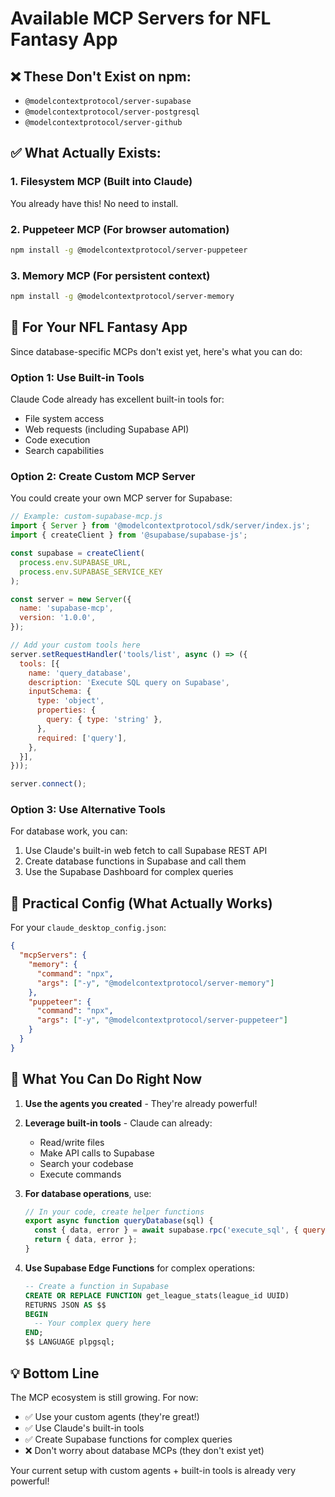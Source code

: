 # Available MCP Servers for NFL Fantasy App

## ❌ These Don't Exist on npm:
- `@modelcontextprotocol/server-supabase` 
- `@modelcontextprotocol/server-postgresql`
- `@modelcontextprotocol/server-github`

## ✅ What Actually Exists:

### 1. **Filesystem MCP** (Built into Claude)
You already have this! No need to install.

### 2. **Puppeteer MCP** (For browser automation)
```bash
npm install -g @modelcontextprotocol/server-puppeteer
```

### 3. **Memory MCP** (For persistent context)
```bash
npm install -g @modelcontextprotocol/server-memory
```

## 🎯 For Your NFL Fantasy App

Since database-specific MCPs don't exist yet, here's what you can do:

### Option 1: Use Built-in Tools
Claude Code already has excellent built-in tools for:
- File system access
- Web requests (including Supabase API)
- Code execution
- Search capabilities

### Option 2: Create Custom MCP Server
You could create your own MCP server for Supabase:

```javascript
// Example: custom-supabase-mcp.js
import { Server } from '@modelcontextprotocol/sdk/server/index.js';
import { createClient } from '@supabase/supabase-js';

const supabase = createClient(
  process.env.SUPABASE_URL,
  process.env.SUPABASE_SERVICE_KEY
);

const server = new Server({
  name: 'supabase-mcp',
  version: '1.0.0',
});

// Add your custom tools here
server.setRequestHandler('tools/list', async () => ({
  tools: [{
    name: 'query_database',
    description: 'Execute SQL query on Supabase',
    inputSchema: {
      type: 'object',
      properties: {
        query: { type: 'string' },
      },
      required: ['query'],
    },
  }],
}));

server.connect();
```

### Option 3: Use Alternative Tools

For database work, you can:
1. Use Claude's built-in web fetch to call Supabase REST API
2. Create database functions in Supabase and call them
3. Use the Supabase Dashboard for complex queries

## 📝 Practical Config (What Actually Works)

For your `claude_desktop_config.json`:

```json
{
  "mcpServers": {
    "memory": {
      "command": "npx",
      "args": ["-y", "@modelcontextprotocol/server-memory"]
    },
    "puppeteer": {
      "command": "npx",
      "args": ["-y", "@modelcontextprotocol/server-puppeteer"]
    }
  }
}
```

## 🚀 What You Can Do Right Now

1. **Use the agents you created** - They're already powerful!
2. **Leverage built-in tools** - Claude can already:
   - Read/write files
   - Make API calls to Supabase
   - Search your codebase
   - Execute commands

3. **For database operations**, use:
   ```javascript
   // In your code, create helper functions
   export async function queryDatabase(sql) {
     const { data, error } = await supabase.rpc('execute_sql', { query: sql });
     return { data, error };
   }
   ```

4. **Use Supabase Edge Functions** for complex operations:
   ```sql
   -- Create a function in Supabase
   CREATE OR REPLACE FUNCTION get_league_stats(league_id UUID)
   RETURNS JSON AS $$
   BEGIN
     -- Your complex query here
   END;
   $$ LANGUAGE plpgsql;
   ```

## 💡 Bottom Line

The MCP ecosystem is still growing. For now:
- ✅ Use your custom agents (they're great!)
- ✅ Use Claude's built-in tools
- ✅ Create Supabase functions for complex queries
- ❌ Don't worry about database MCPs (they don't exist yet)

Your current setup with custom agents + built-in tools is already very powerful!